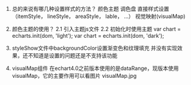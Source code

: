 1.  总的来说有哪几种设置样式的方法？
    颜色主题
    调色盘
    直接样式设置（itemStyle， lineStyle， areaStyle， lable， ...）
    视觉映射(visualMap)

2.  颜色主题的使用？
    2.1 引入主题js文件
    2.2 初始化时使用主题
        var chart = echarts.init(dom, 'light');
        var chart = echarts.init(dom, 'dark');

3.  styleShow文件中backgroundColor设置渐变色和纹理填充 并没有实现效果，还不知道是设置的问题还是不支持该功能

4.  visualMap组件 在echart4.0之前版本使用的是dataRange，现版本使用visualMap，它的主要作用可以看图片 visualMap.jpg